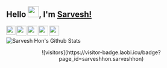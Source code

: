 ## Hello <img src="https://github.com/TheDudeThatCode/TheDudeThatCode/blob/master/Assets/Hi.gif" width="29px">, I'm [Sarvesh!](https://sarveshhon.github.io) 

<a href="https://www.linkedin.com/in/sarveshhon/">
  <img align="left" width="24px" src="https://cdn.jsdelivr.net/npm/simple-icons@v3/icons/linkedin.svg"  />
</a>
<a href="https://twitter.com/sarveshhon">
  <img align="left" width="26px" src="https://cdn.jsdelivr.net/npm/simple-icons@v3/icons/twitter.svg" />
</a>
<a href="mailto:sarveshhon@gmail.com">
  <img align="left" width="26px" src="https://cdn.jsdelivr.net/npm/simple-icons@v3/icons/gmail.svg" />
</a>
<a href="https://www.youtube.com/channel/UCi66Conobyp7xXIjq-0_ShQ">
  <img align="left" width="26px" src="https://cdn.jsdelivr.net/npm/simple-icons@v3/icons/youtube.svg" />
</a>
<a href="https://stackoverflow.com/users/12266434/sarvesh-hon">
  <img align="left" width="26px" src="https://cdn.jsdelivr.net/npm/simple-icons@3.13.0/icons/stackoverflow.svg" />
</a>
<br>

![Sarvesh Hon's Github Stats](https://github-readme-stats.vercel.app/api?username=sarveshhon&show_icons=true&hide_border=true)
<br />
<center>![visitors](https://visitor-badge.laobi.icu/badge?page_id=sarveshhon.sarveshhon)<center>
